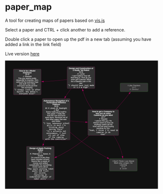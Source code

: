 # paper_map
A tool for creating maps of papers based on [vis.js](http://visjs.org)

Select a paper and CTRL + click another to add a reference. 

Double click a paper to open up the pdf in a new tab (assuming you have added a link in the link field)

Live version [here](https://rawgit.com/mjseabright/paper_map/master/paper_map.html)

![Demo image](https://raw.githubusercontent.com/mjseabright/paper_map/master/demo.png "Demo image")
